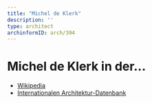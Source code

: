 ```yaml
---
title: "Michel de Klerk"
description: ''
type: architect
archinformID: arch/394
---
```


# Michel de Klerk in der...
* [Wikipedia](https://de.wikipedia.org/wiki/Michel_de_Klerk)
* [Internationalen Architektur-Datenbank](https://deu.archinform.net/arch/394.htm)
